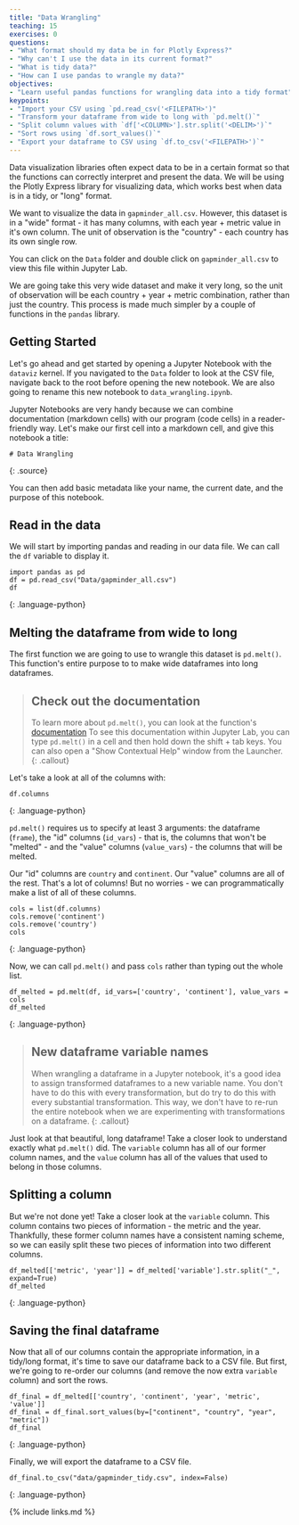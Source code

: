 ```yaml
---
title: "Data Wrangling"
teaching: 15
exercises: 0
questions:
- "What format should my data be in for Plotly Express?"
- "Why can't I use the data in its current format?"
- "What is tidy data?"
- "How can I use pandas to wrangle my data?"
objectives:
- "Learn useful pandas functions for wrangling data into a tidy format"
keypoints:
- "Import your CSV using `pd.read_csv('<FILEPATH>')"
- "Transform your dataframe from wide to long with `pd.melt()`"
- "Split column values with `df['<COLUMN>'].str.split('<DELIM>')`"
- "Sort rows using `df.sort_values()`"
- "Export your dataframe to CSV using `df.to_csv('<FILEPATH>')`"
---
```


Data visualization libraries often expect data to be in a certain format so that the functions can correctly interpret and present the data. We will be using the Plotly Express library for visualizing data, which works best when data is in a tidy, or "long" format.

We want to visualize the data in `gapminder_all.csv`. However, this dataset is in a "wide" format - it has many columns, with each year + metric value in it's own column. The unit of observation is the "country" - each country has its own single row.

You can click on the `Data` folder and double click on `gapminder_all.csv` to view this file within Jupyter Lab.

We are going take this very wide dataset and make it very long, so the unit of observation will be each country + year + metric combination, rather than just the country. This process is made much simpler by a couple of functions in the `pandas` library.

## Getting Started

Let's go ahead and get started by opening a Jupyter Notebook with the `dataviz` kernel. If you navigated to the `Data` folder to look at the CSV file, navigate back to the root before opening the new notebook. 
We are also going to rename this new notebook to `data_wrangling.ipynb`.

Jupyter Notebooks are very handy because we can combine documentation (markdown cells) with our program (code cells) in a reader-friendly way.
Let's make our first cell into a markdown cell, and give this notebook a title:

~~~
# Data Wrangling
~~~
{: .source}

You can then add basic metadata like your name, the current date, and the purpose of this notebook.

## Read in the data

We will start by importing pandas and reading in our data file. We can call the `df` variable to display it.

~~~
import pandas as pd
df = pd.read_csv("Data/gapminder_all.csv")
df
~~~
{: .language-python}

## Melting the dataframe from wide to long

The first function we are going to use to wrangle this dataset is `pd.melt()`. This function's entire purpose to to make wide dataframes into long dataframes.

> ## Check out the documentation
> To learn more about `pd.melt()`, you can look at the function's [documentation](https://pandas.pydata.org/docs/reference/api/pandas.melt.html)
> To see this documentation within Jupyter Lab, you can type `pd.melt()` in a cell and then hold down the shift + tab keys.
> You can also open a "Show Contextual Help" window from the Launcher.
{: .callout}

Let's take a look at all of the columns with:

~~~
df.columns
~~~
{: .language-python}

`pd.melt()` requires us to specify at least 3 arguments: the dataframe (`frame`), the "id" columns (`id_vars`) - that is, the columns that won't be "melted" - and the "value" columns (`value_vars`) - the columns that will be melted.

Our "id" columns are `country` and `continent`. Our "value" columns are all of the rest. That's a lot of columns! But no worries - we can programmatically make a list of all of these columns.


~~~
cols = list(df.columns)
cols.remove('continent')
cols.remove('country')
cols
~~~
{: .language-python}

Now, we can call `pd.melt()` and pass `cols` rather than typing out the whole list.

~~~
df_melted = pd.melt(df, id_vars=['country', 'continent'], value_vars = cols
df_melted
~~~
{: .language-python}

> ## New dataframe variable names
> When wrangling a dataframe in a Jupyter notebook, it's a good idea to assign transformed dataframes to a new variable name.
> You don't have to do this with every transformation, but do try to do this with every substantial transformation.
> This way, we don't have to re-run the entire notebook when we are experimenting with transformations on a dataframe.
{: .callout}

Just look at that beautiful, long dataframe! Take a closer look to understand exactly what `pd.melt()` did. The `variable` column has all of our former column names, and the `value` column has all of the values that used to belong in those columns.

## Splitting a column

But we're not done yet! Take a closer look at the `variable` column. This column contains two pieces of information - the metric and the year. Thankfully, these former column names have a consistent naming scheme, so we can easily split these two pieces of information into two different columns.

~~~
df_melted[['metric', 'year']] = df_melted['variable'].str.split("_", expand=True)
df_melted
~~~
{: .language-python}

## Saving the final dataframe

Now that all of our columns contain the appropriate information, in a tidy/long format, it's time to save our dataframe back to a CSV file. But first, we're going to re-order our columns (and remove the now extra `variable` column) and sort the rows.

~~~
df_final = df_melted[['country', 'continent', 'year', 'metric', 'value']]
df_final = df_final.sort_values(by=["continent", "country", "year", "metric"])
df_final
~~~
{: .language-python}

Finally, we will export the dataframe to a CSV file.

~~~
df_final.to_csv("data/gapminder_tidy.csv", index=False)
~~~
{: .language-python}


{% include links.md %}

